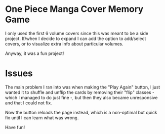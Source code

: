 # One Piece Manga Cover Memory Game

I only used the first 6 volume covers since this was meant to be a side project. If/when I decide to expand I can add the option to add/select covers, or to visualize extra info about particular volumes.

Anyway, it was a fun project!

# Issues

The main problem I ran into was when making the "Play Again" button, I just wanted it to shuffle and unflip the cards by removing their "flip" classes - which I managed to do just fine -, but then they also became unresponsive and that I could not fix.

Now the button reloads the page instead, which is a non-optimal but quick fix until I can learn what was wrong.

Have fun!
